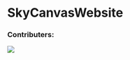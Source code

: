 # SkyCanvasWebsite

### Contributers: <br>
<a href="https://github.com/AbhisarAnand/SkyCanvasWebsite/graphs/contributors">
  <img src="https://contrib.rocks/image?repo=AbhisarAnand/SkyCanvasWebsite" />
</a>
